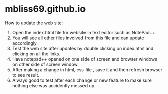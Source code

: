 # mbliss69.github.io

How to update the web site:

1. Open the index.html file for website in text editor such as NotePad++.
2. You will see all other files involved from this file and can update accordingly.
3. Test the web site after updates by double clicking on index.html and clicking on all the links.
4. Have notepad++ opened on one side of screen and browser windows on other side of screen window. 
5. After making a change in html, css file , save it and then refresh browser to see result.
6. Always good to test after each change or new feature to make sure nothing else was accidently messed up.
